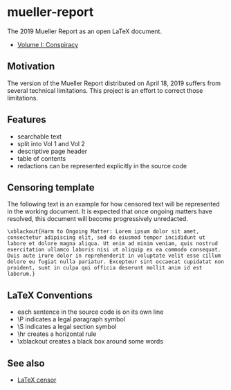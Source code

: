 # mueller-report

The 2019 Mueller Report as an open LaTeX document.

- [Volume I: Conspiracy](https://github.com/iandennismiller/mueller-report/blob/master/products/volume-1.pdf)

## Motivation

The version of the Mueller Report distributed on April 18, 2019 suffers from several technical limitations.  This project is an effort to correct those limitations.

## Features

- searchable text
- split into Vol 1 and Vol 2
- descriptive page header
- table of contents
- redactions can be represented explicitly in the source code

## Censoring template

The following text is an example for how censored text will be represented in the working document.  It is expected that once ongoing matters have resolved, this document will become progressively unredacted.

    \xblackout{Harm to Ongoing Matter: Lorem ipsum dolor sit amet, consectetur adipiscing elit, sed do eiusmod tempor incididunt ut labore et dolore magna aliqua. Ut enim ad minim veniam, quis nostrud exercitation ullamco laboris nisi ut aliquip ex ea commodo consequat. Duis aute irure dolor in reprehenderit in voluptate velit esse cillum dolore eu fugiat nulla pariatur. Excepteur sint occaecat cupidatat non proident, sunt in culpa qui officia deserunt mollit anim id est laborum.}

## LaTeX Conventions

- each sentence in the source code is on its own line
- \P indicates a legal paragraph symbol
- \S indicates a legal section symbol
- \hr creates a horizontal rule
- \xblackout creates a black box around some words

## See also

- [LaTeX censor](https://ctan.org/pkg/censor)
